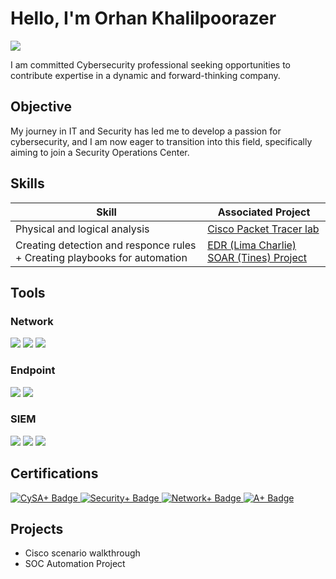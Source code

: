 # Hello, I'm Orhan Khalilpoorazer
<a href="https://linkedin.com/in/orhankhalilpoorazercyberanalyst"><img src="https://img.shields.io/badge/-LinkedIn-0072b1?&style=for-the-badge&logo=linkedin&logoColor=white" /></a>


I am committed Cybersecurity professional seeking opportunities to contribute expertise in a dynamic and forward-thinking company.
## Objective


My journey in IT and Security has led me to develop a passion for cybersecurity, and I am now eager to transition into this field, specifically aiming to join a Security Operations Center.

## Skills
| Skill                                         | Associated Project         |
|-----------------------------------------------|----------------------------|
| Physical and logical analysis          | <a href="https://github.com/ORHANOK97/Cisco-Packet-Tracer-lab">Cisco Packet Tracer lab </a>|
| Creating detection and responce rules + Creating playbooks for automation | <a href="https://google.com">EDR (Lima Charlie) SOAR (Tines) Project</a>|

## Tools

### Network
<div>
    <img src="https://img.shields.io/badge/-Wireshark-1679A7?&style=for-the-badge&logo=Wireshark&logoColor=white" />
    <img src="https://img.shields.io/badge/-Suricata-EF3B2D?&style=for-the-badge&logo=Suricata&logoColor=white" />
    <img src="https://img.shields.io/badge/-Zeek-777BB4?&style=for-the-badge&logo=Zeek&logoColor=white" />
</div>

### Endpoint
<div>
    <img src="https://img.shields.io/badge/-Microsoft_Defender_for_Endpoint-00A4EF?&style=for-the-badge&logo=Microsoft&logoColor=white" />
    <img src="https://img.shields.io/badge/-Velociraptor-4B275F?&style=for-the-badge&logo=Velociraptor&logoColor=white" />
</div>

### SIEM
<div>
    <img src="https://img.shields.io/badge/-Microsoft_Sentinel-0078D4?&style=for-the-badge&logo=Microsoft&logoColor=white" />
    <img src="https://img.shields.io/badge/-Splunk-000000?&style=for-the-badge&logo=Splunk&logoColor=white" />
    <img src="https://img.shields.io/badge/-Elastic-005571?&style=for-the-badge&logo=Elastic&logoColor=white" />
</div>

## Certifications

<div>
   <a href="https://www.credly.com/badges/4aed6a53-74f0-4b47-92e2-436bc0dc5d0d/linked_in_profile" target="_blank">
    <img src="https://img.shields.io/badge/-CySA%2B-006400?&style=for-the-badge&logo=CompTIA&logoColor=white" alt="CySA+ Badge" />
</a>
<a href="https://www.credly.com/badges/b891e0af-fbaa-4fb7-a79c-82d1270c5c5d/linked_in_profile" target="_blank">
    <img src="https://img.shields.io/badge/-Security%2B-FF0000?&style=for-the-badge&logo=CompTIA&logoColor=white" alt="Security+ Badge" />
</a>
<a href="https://www.credly.com/badges/ec5e59bd-ca24-44c3-9590-8fa2c15d34eb/linked_in_profile" target="_blank">
    <img src="https://img.shields.io/badge/-Network%2B-007ACC?&style=for-the-badge&logo=CompTIA&logoColor=white" alt="Network+ Badge" />
</a>
<a href="https://www.credly.com/badges/9aaa0316-069c-4e2a-aa69-86622b435615/linked_in_profile" target="_blank">
    <img src="https://img.shields.io/badge/-A%2B-4D4D4D?&style=for-the-badge&logo=CompTIA&logoColor=white" alt="A+ Badge" />
</a>



## Projects
- Cisco scenario walkthrough
- SOC Automation Project

